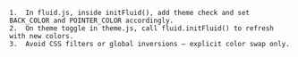 	1.	In fluid.js, inside initFluid(), add theme check and set BACK_COLOR and POINTER_COLOR accordingly.
	2.	On theme toggle in theme.js, call fluid.initFluid() to refresh with new colors.
	3.	Avoid CSS filters or global inversions — explicit color swap only.